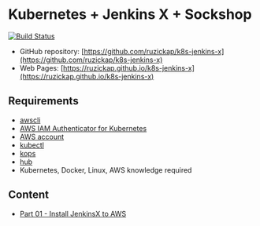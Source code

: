 # Kubernetes + Jenkins X + Sockshop

[![Build Status](https://travis-ci.com/ruzickap/k8s-jenkins-x.svg?branch=master)](https://travis-ci.com/ruzickap/k8s-jenkins-x)

* GitHub repository: [https://github.com/ruzickap/k8s-jenkins-x](https://github.com/ruzickap/k8s-jenkins-x)
* Web Pages: [https://ruzickap.github.io/k8s-jenkins-x](https://ruzickap.github.io/k8s-jenkins-x)

## Requirements

* [awscli](https://aws.amazon.com/cli/)
* [AWS IAM Authenticator for Kubernetes](https://github.com/kubernetes-sigs/aws-iam-authenticator)
* [AWS account](https://aws.amazon.com/account/)
* [kubectl](https://kubernetes.io/docs/tasks/tools/install-kubectl/)
* [kops](https://github.com/kubernetes/kops)
* [hub](https://hub.github.com/)
* Kubernetes, Docker, Linux, AWS knowledge required

## Content

* [Part 01 - Install JenkinsX to AWS](part-01/README.md)
